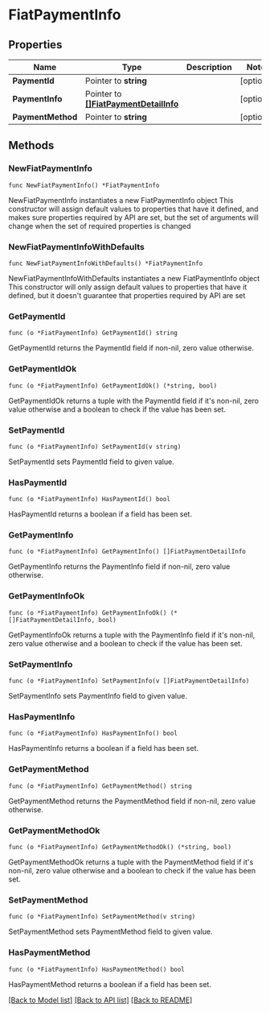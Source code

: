 # FiatPaymentInfo

## Properties

Name | Type | Description | Notes
------------ | ------------- | ------------- | -------------
**PaymentId** | Pointer to **string** |  | [optional] 
**PaymentInfo** | Pointer to [**[]FiatPaymentDetailInfo**](FiatPaymentDetailInfo.md) |  | [optional] 
**PaymentMethod** | Pointer to **string** |  | [optional] 

## Methods

### NewFiatPaymentInfo

`func NewFiatPaymentInfo() *FiatPaymentInfo`

NewFiatPaymentInfo instantiates a new FiatPaymentInfo object
This constructor will assign default values to properties that have it defined,
and makes sure properties required by API are set, but the set of arguments
will change when the set of required properties is changed

### NewFiatPaymentInfoWithDefaults

`func NewFiatPaymentInfoWithDefaults() *FiatPaymentInfo`

NewFiatPaymentInfoWithDefaults instantiates a new FiatPaymentInfo object
This constructor will only assign default values to properties that have it defined,
but it doesn't guarantee that properties required by API are set

### GetPaymentId

`func (o *FiatPaymentInfo) GetPaymentId() string`

GetPaymentId returns the PaymentId field if non-nil, zero value otherwise.

### GetPaymentIdOk

`func (o *FiatPaymentInfo) GetPaymentIdOk() (*string, bool)`

GetPaymentIdOk returns a tuple with the PaymentId field if it's non-nil, zero value otherwise
and a boolean to check if the value has been set.

### SetPaymentId

`func (o *FiatPaymentInfo) SetPaymentId(v string)`

SetPaymentId sets PaymentId field to given value.

### HasPaymentId

`func (o *FiatPaymentInfo) HasPaymentId() bool`

HasPaymentId returns a boolean if a field has been set.

### GetPaymentInfo

`func (o *FiatPaymentInfo) GetPaymentInfo() []FiatPaymentDetailInfo`

GetPaymentInfo returns the PaymentInfo field if non-nil, zero value otherwise.

### GetPaymentInfoOk

`func (o *FiatPaymentInfo) GetPaymentInfoOk() (*[]FiatPaymentDetailInfo, bool)`

GetPaymentInfoOk returns a tuple with the PaymentInfo field if it's non-nil, zero value otherwise
and a boolean to check if the value has been set.

### SetPaymentInfo

`func (o *FiatPaymentInfo) SetPaymentInfo(v []FiatPaymentDetailInfo)`

SetPaymentInfo sets PaymentInfo field to given value.

### HasPaymentInfo

`func (o *FiatPaymentInfo) HasPaymentInfo() bool`

HasPaymentInfo returns a boolean if a field has been set.

### GetPaymentMethod

`func (o *FiatPaymentInfo) GetPaymentMethod() string`

GetPaymentMethod returns the PaymentMethod field if non-nil, zero value otherwise.

### GetPaymentMethodOk

`func (o *FiatPaymentInfo) GetPaymentMethodOk() (*string, bool)`

GetPaymentMethodOk returns a tuple with the PaymentMethod field if it's non-nil, zero value otherwise
and a boolean to check if the value has been set.

### SetPaymentMethod

`func (o *FiatPaymentInfo) SetPaymentMethod(v string)`

SetPaymentMethod sets PaymentMethod field to given value.

### HasPaymentMethod

`func (o *FiatPaymentInfo) HasPaymentMethod() bool`

HasPaymentMethod returns a boolean if a field has been set.


[[Back to Model list]](../README.md#documentation-for-models) [[Back to API list]](../README.md#documentation-for-api-endpoints) [[Back to README]](../README.md)


